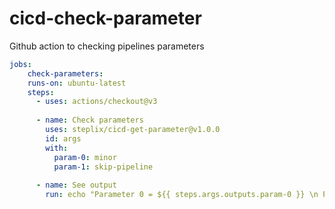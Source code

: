 # cicd-check-parameter

Github action to checking pipelines parameters

```yaml
jobs:
    check-parameters:
    runs-on: ubuntu-latest
    steps:
      - uses: actions/checkout@v3
      
      - name: Check parameters
        uses: steplix/cicd-get-parameter@v1.0.0
        id: args
        with:
          param-0: minor
          param-1: skip-pipeline
    
      - name: See output
        run: echo "Parameter 0 = ${{ steps.args.outputs.param-0 }} \n Parameter 1 = ${{ steps.args.outputs.param-1 }}
```

